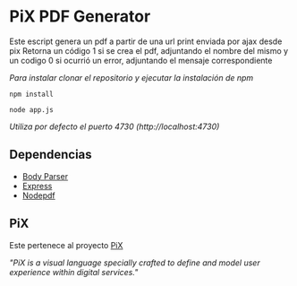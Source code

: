 # PiX PDF Generator

Este escript genera un pdf a partir de una url print enviada por ajax desde pix
Retorna un código 1 si se crea el pdf, adjuntando el nombre del mismo y un codigo 0 si ocurrió un error, adjuntando el mensaje correspondiente

_Para instalar clonar el repositorio y ejecutar la instalación de npm_

	npm install

	node app.js

_Utiliza por defecto el puerto 4730 (http://localhost:4730)_

Dependencias
----

* [Body Parser](https://www.npmjs.com/package/body-parser/)
* [Express](https://www.npmjs.com/package/express)
* [Nodepdf](https://www.npmjs.com/package/nodepdf)

PiX
---

Este pertenece al proyecto [PiX](http://eadpucv.github.io/pix/)

_"PiX is a visual language specially crafted to define and model user experience within digital services."_
